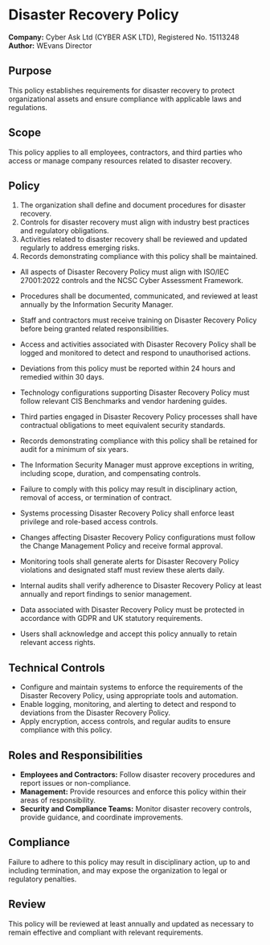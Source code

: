 # Disaster Recovery Policy

**Company:** Cyber Ask Ltd (CYBER ASK LTD), Registered No. 15113248  
**Author:** WEvans Director

## Purpose

This policy establishes requirements for disaster recovery to protect organizational assets and ensure compliance with applicable laws and regulations.

## Scope

This policy applies to all employees, contractors, and third parties who access or manage company resources related to disaster recovery.

## Policy
1. The organization shall define and document procedures for disaster recovery.
2. Controls for disaster recovery must align with industry best practices and regulatory obligations.
3. Activities related to disaster recovery shall be reviewed and updated regularly to address emerging risks.
4. Records demonstrating compliance with this policy shall be maintained.

- All aspects of Disaster Recovery Policy must align with ISO/IEC 27001:2022 controls and the NCSC Cyber Assessment Framework.
- Procedures shall be documented, communicated, and reviewed at least annually by the Information Security Manager.
- Staff and contractors must receive training on Disaster Recovery Policy before being granted related responsibilities.
- Access and activities associated with Disaster Recovery Policy shall be logged and monitored to detect and respond to unauthorised actions.
- Deviations from this policy must be reported within 24 hours and remedied within 30 days.
- Technology configurations supporting Disaster Recovery Policy must follow relevant CIS Benchmarks and vendor hardening guides.
- Third parties engaged in Disaster Recovery Policy processes shall have contractual obligations to meet equivalent security standards.
- Records demonstrating compliance with this policy shall be retained for audit for a minimum of six years.
- The Information Security Manager must approve exceptions in writing, including scope, duration, and compensating controls.
- Failure to comply with this policy may result in disciplinary action, removal of access, or termination of contract.

- Systems processing Disaster Recovery Policy shall enforce least privilege and role-based access controls.
- Changes affecting Disaster Recovery Policy configurations must follow the Change Management Policy and receive formal approval.
- Monitoring tools shall generate alerts for Disaster Recovery Policy violations and designated staff must review these alerts daily.
- Internal audits shall verify adherence to Disaster Recovery Policy at least annually and report findings to senior management.
- Data associated with Disaster Recovery Policy must be protected in accordance with GDPR and UK statutory requirements.
- Users shall acknowledge and accept this policy annually to retain relevant access rights.

## Technical Controls

- Configure and maintain systems to enforce the requirements of the Disaster Recovery Policy, using appropriate tools and automation.
- Enable logging, monitoring, and alerting to detect and respond to deviations from the Disaster Recovery Policy.
- Apply encryption, access controls, and regular audits to ensure compliance with this policy.

## Roles and Responsibilities

- **Employees and Contractors:** Follow disaster recovery procedures and report issues or non-compliance.
- **Management:** Provide resources and enforce this policy within their areas of responsibility.
- **Security and Compliance Teams:** Monitor disaster recovery controls, provide guidance, and coordinate improvements.

## Compliance

Failure to adhere to this policy may result in disciplinary action, up to and including termination, and may expose the organization to legal or regulatory penalties.

## Review

This policy will be reviewed at least annually and updated as necessary to remain effective and compliant with relevant requirements.

